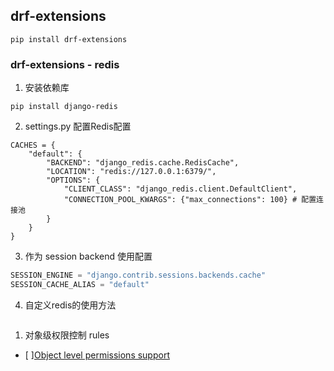 ## drf-extensions
```shell
pip install drf-extensions
```

### drf-extensions - redis
1. 安装依赖库
```shell
pip install django-redis
```

2. settings.py 配置Redis配置
```shell
CACHES = {
    "default": {
        "BACKEND": "django_redis.cache.RedisCache",
        "LOCATION": "redis://127.0.0.1:6379/",
        "OPTIONS": {
            "CLIENT_CLASS": "django_redis.client.DefaultClient",
            "CONNECTION_POOL_KWARGS": {"max_connections": 100} # 配置连接池
        }
    }
}
```

3. 作为 session backend 使用配置
```python
SESSION_ENGINE = "django.contrib.sessions.backends.cache"
SESSION_CACHE_ALIAS = "default"
```

4. 自定义redis的使用方法
```python

```

1. 对象级权限控制 rules
- [ ][Object level permissions support](https://github.com/dfunckt/django-rules)